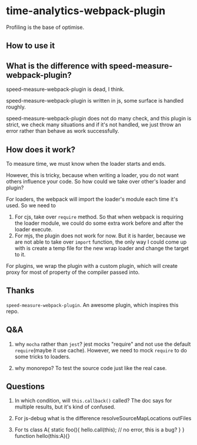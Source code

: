 # time-analytics-webpack-plugin
Profiling is the base of optimise.

## How to use it

## What is the difference with speed-measure-webpack-plugin?
speed-measure-webpack-plugin is dead, I think.

speed-measure-webpack-plugin is written in js, some surface is handled roughly.

speed-measure-webpack-plugin does not do many check, and this plugin is strict, we check many situations and if it's not handled, we just throw an error rather than behave as work successfully.

## How does it work?
To measure time, we must know when the loader starts and ends.

However, this is tricky, because when writing a loader, you do not want others influence your code. So how could we take over other's loader and plugin?

For loaders, the webpack will import the loader's module each time it's used. So we need to 
1. For cjs, take over `require` method. So that when webpack is requiring the loader module, we could do some extra work before and after the loader execute.
2. For mjs, the plugin does not work for now. But it is harder, because we are not able to take over `import` function, the only way I could come up with is create a temp file for the new wrap loader and change the target to it.

For plugins, we wrap the plugin with a custom plugin, which will create proxy for most of property of the compiler passed into.

## Thanks
`speed-measure-webpack-plugin`. An awesome plugin, which inspires this repo.

## Q&A
1. why `mocha` rather than `jest`?
jest mocks "require" and not use the default `require`(maybe it use cache).
However, we need to mock `require` to do some tricks to loaders.

1. why monorepo?
To test the source code just like the real case.

## Questions
1. In which condition, will `this.callback()` called? The doc says for multiple results, but it's kind of confused.

2. For js-debug
what is the difference
resolveSourceMapLocations
outFiles

3. For ts
class A{
    static foo(){
        hello.call(this); // no error, this is a bug?
    }
}
function hello(this:A){}
